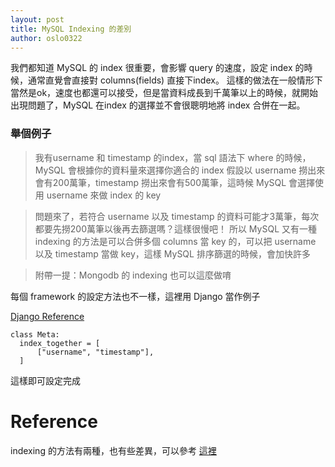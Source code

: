 ```yaml
---
layout: post
title: MySQL Indexing 的差別
author: oslo0322
---
```


我們都知道 MySQL 的 index 很重要，會影響 query 的速度，設定 index 的時候，通常直覺會直接對 columns(fields) 直接下index。
這樣的做法在一般情形下當然是ok，速度也都還可以接受，但是當資料成長到千萬筆以上的時候，就開始出現問題了，MySQL 在index 的選擇並不會很聰明地將 index 合併在一起。

### 舉個例子
> 我有username 和 timestamp 的index，當 sql 語法下 where 的時候，MySQL 會根據你的資料量來選擇你適合的 index
> 假設以 username 撈出來會有200萬筆，timestamp 撈出來會有500萬筆，這時候 MySQL 會選擇使用 username 來做 index 的 key

> 問題來了，若符合 username 以及 timestamp 的資料可能才3萬筆，每次都要先撈200萬筆以後再去篩選嗎？這樣很慢吧！
> 所以 MySQL 又有一種 indexing 的方法是可以合併多個 columns 當 key 的，可以把 username 以及 timestamp 當做 key，這樣 MySQL 排序篩選的時候，會加快許多

> 附帶一提：Mongodb 的 indexing 也可以這麼做唷


每個 framework 的設定方法也不一樣，這裡用 Django 當作例子

[Django Reference](https://docs.djangoproject.com/en/1.9/ref/models/options/#index-together)

```
class Meta:
  index_together = [
      ["username", "timestamp"],
  ]
```
這樣即可設定完成

# Reference
indexing 的方法有兩種，也有些差異，可以參考
[這裡](https://www.percona.com/blog/2014/01/03/multiple-column-index-vs-multiple-indexes-with-mysql-56/)
